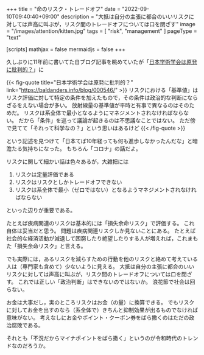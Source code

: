 +++
title = "命のリスク・トレードオフ"
date =  "2022-09-10T09:40:40+09:00"
description = "大抵は自分の主張に都合のいいリスクに対しては声高に叫ぶが，リスク間のトレードオフについては口を閉ざす"
image = "/images/attention/kitten.jpg"
tags = [ "risk", "management" ]
pageType = "text"

[scripts]
  mathjax = false
  mermaidjs = false
+++

久しぶりに11年前に書いてた自ブログ記事を眺めていたが「[日本学術学会は原発に批判的？](https://baldanders.info/blog/000546/)」に

{{< fig-quote title="日本学術学会は原発に批判的？" link="https://baldanders.info/blog/000546/" >}}
リスクにおける「基準値」はリスク評価に対して特定の条件を加えたもので，その条件は政治的な判断にならざるをえない場合が多い。 放射線量の基準値が平時と有事で異なるのはそのためだ。 リスクは系全体で最小となるようにマネジメントされなければならない。 だから「条件」を巡って議論が起きるのは不思議なことではない。 ただ傍で見てて「それって科学なの？」という思いはあるけど
{{< /fig-quote >}}

という記述を見つけて「日本てば10年経っても何も進歩しなかったんだな」と暗澹たる気持ちになった。
もちろん「コロナ」の話だよ。

リスクに関して細かい話は色々あるが，大雑把には

1. リスクは定量評価である
2. リスクはリスクとしかトレードオフできない
3. リスクは系全体で最小（ゼロではない）となるようマネジメントされなければならない

といった辺りが重要である。

たとえば疾病関連のリスクは基本的には「損失余命リスク」で評価する。
これ自体は妥当だと思う。
問題は疾病関連リスクしか見ないことにある。
たとえば社会的な経済活動が減退して困窮したり絶望したりする人が増えれば，これまもた「損失余命リスク」と言える。

でも実際には，あるリスクを減らすための行動を他のリスクと絡めて考えている人は（専門家も含めて）少ないように見える。
大抵は自分の主張に都合のいいリスクに対しては声高に叫ぶが，リスク間のトレードオフについては口を閉ざす。
これでは正しい「政治判断」はできないのではないか。
浪花節で社会は回らない。

お金は大事だし，実のところリスクはお金（の量）に換算できる。
でもリスクに対してお金を出すのなら（系全体で）きちんと抑制効果が出るものでなければ意味がない。
考えなしにお金やポイント・クーポン券をばら撒くのはただの政治腐敗である。

それとも「不況だからマイナポイントをばら撒く」というのが令和時代のトレンドなのだろうか。
